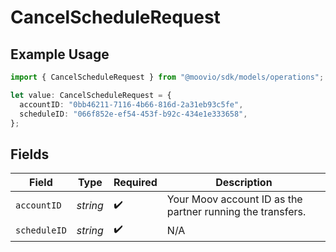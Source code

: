 # CancelScheduleRequest

## Example Usage

```typescript
import { CancelScheduleRequest } from "@moovio/sdk/models/operations";

let value: CancelScheduleRequest = {
  accountID: "0bb46211-7116-4b66-816d-2a31eb93c5fe",
  scheduleID: "066f852e-ef54-453f-b92c-434e1e333658",
};
```

## Fields

| Field                                                      | Type                                                       | Required                                                   | Description                                                |
| ---------------------------------------------------------- | ---------------------------------------------------------- | ---------------------------------------------------------- | ---------------------------------------------------------- |
| `accountID`                                                | *string*                                                   | :heavy_check_mark:                                         | Your Moov account ID as the partner running the transfers. |
| `scheduleID`                                               | *string*                                                   | :heavy_check_mark:                                         | N/A                                                        |
